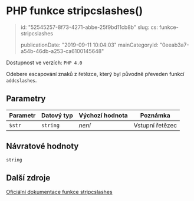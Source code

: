 PHP funkce stripcslashes()
==========================

> id: "52545257-8f73-4271-abbe-25f9bd11cb8b"
> slug:
> 	cs: funkce-stripcslashes
>
> publicationDate: "2019-09-11 10:04:03"
> mainCategoryId: "0eeab3a7-a54b-46db-a253-ca6100145648"

Dostupnost ve verzích: `PHP 4.0`

Odebere escapování znaků z řetězce, který byl původně převeden funkcí `addcslashes`.

Parametry
--------------

| Parametr | Datový typ | Výchozí hodnota | Poznámka |
|-----|-----|-----|-----|
| `$str` | `string` | *není* | Vstupní řetězec |


Návratové hodnoty
----------------

`string`

Další zdroje
------------

[Oficiální dokumentace funkce stripcslashes](https://www.php.net/manual/en/function.stripcslashes.php)

